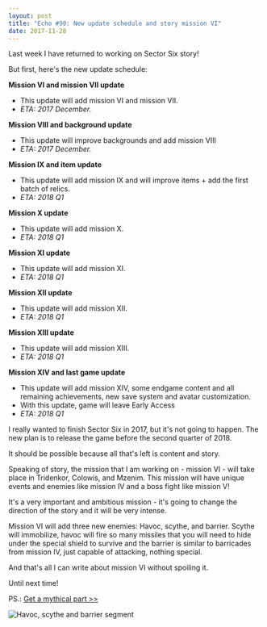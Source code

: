```yaml
---
layout: post
title: "Echo #90: New update schedule and story mission VI"
date: 2017-11-28
---
```


Last week I have returned to working on Sector Six story!

But first, here's the new update schedule:

**Mission VI and mission VII update**
* This update will add mission VI and mission VII.
* *ETA: 2017 December.*

**Mission VIII and background update**
* This update will improve backgrounds and add mission VIII
* *ETA: 2017 December.*

**Mission IX and item update**
* This update will add mission IX and will improve items + add the first batch of relics.
* *ETA: 2018 Q1*

**Mission X update**
* This update will add mission X.
* *ETA: 2018 Q1*

**Mission XI update**
* This update will add mission XI.
* *ETA: 2018 Q1*

**Mission XII update**
* This update will add mission XII.
* *ETA: 2018 Q1*

**Mission XIII update**
* This update will add mission XIII.
* *ETA: 2018 Q1*

**Mission XIV and last game update**
* This update will add mission XIV, some endgame content and all remaining achievements, new save system and avatar customization.
* With this update, game will leave Early Access
* *ETA: 2018 Q1*

I really wanted to finish Sector Six in 2017, but it's not going to happen.
The new plan is to release the game before the second quarter of 2018.

It should be possible because all that's left is content and story.

Speaking of story, the mission that I am working on - mission VI - will take place in Tridenkor, Colowis, and Mzenim.
This mission will have unique events and enemies like mission IV and a boss fight like mission V!

It's a very important and ambitious mission - it's going to change the direction of the story and it will be very intense.

Mission VI will add three new enemies: Havoc, scythe, and barrier.
Scythe will immobilize, havoc will fire so many missiles that you will need to hide under the special shield to survive and the barrier is similar to barricades from mission IV, just capable of attacking, nothing special.

And that's all I can write about mission VI without spoiling it.

Until next time!

PS.: [Get a mythical part >>](http://zuurix.com/community/)

![Havoc, scythe and barrier segment](https://github.com/Zuurix/Zuurix.github.io/blob/master/images/echo%2090/Scythe%20and%20havoc%202017.11.28.png?raw=true)
